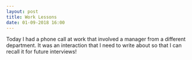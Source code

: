 ```yaml
---
layout: post
title: Work Lessons
date: 01-09-2018 16:00
---
```


Today I had a phone call at work that involved a manager from a different department.  It was an interaction that I need to write about so that I can recall it for future interviews!

